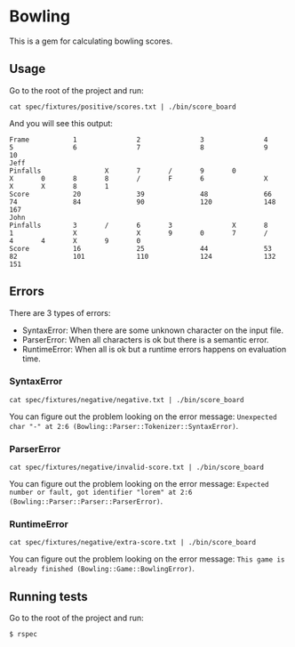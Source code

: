 # Bowling

This is a gem for calculating bowling scores.

## Usage

Go to the root of the project and run:

```
cat spec/fixtures/positive/scores.txt | ./bin/score_board
```

And you will see this output:

```
Frame           1               2               3               4               5               6               7               8               9               10
Jeff
Pinfalls                X       7       /       9       0               X       0       8       8       /       F       6               X               X       X       8       1
Score           20              39              48              66              74              84              90              120             148             167
John
Pinfalls        3       /       6       3               X       8       1               X               X       9       0       7       /       4       4       X       9       0
Score           16              25              44              53              82              101             110             124             132             151
```

## Errors

There are 3 types of errors:
  - SyntaxError: When there are some unknown character on the input file.
  - ParserError: When all characters is ok but there is a semantic error.
  - RuntimeError: When all is ok but a runtime errors happens on evaluation time.


### SyntaxError

```
cat spec/fixtures/negative/negative.txt | ./bin/score_board
```

You can figure out the problem looking on the error message: `Unexpected char "-" at 2:6 (Bowling::Parser::Tokenizer::SyntaxError)`.

### ParserError

```
cat spec/fixtures/negative/invalid-score.txt | ./bin/score_board
```

You can figure out the problem looking on the error message: `Expected number or fault, got identifier "lorem" at 2:6 (Bowling::Parser::Parser::ParserError)`.

### RuntimeError

```
cat spec/fixtures/negative/extra-score.txt | ./bin/score_board
```

You can figure out the problem looking on the error message: `This game is already finished (Bowling::Game::BowlingError)`.

## Running tests

Go to the root of the project and run:

```bash
$ rspec
```
